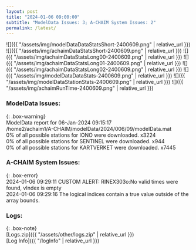 ```yaml
---
layout: post
title: "2024-01-06 09:00:00"
subtitle: "ModelData Issues: 3; A-CHAIM System Issues: 2"
permalink: /latest/
---
```


![]({{ "/assets/img/modelDataDataStatsShort-2400609.png" | relative_url }})
![]({{ "/assets/img/achaimDataStatsShort-2400609.png" | relative_url }})
![]({{ "/assets/img/achaimDataStatsLong00-2400609.png" | relative_url }})
![]({{ "/assets/img/achaimDataStatsLong01-2400609.png" | relative_url }})
![]({{ "/assets/img/achaimDataStatsLong02-2400609.png" | relative_url }})
![]({{ "/assets/img/modelDataDataStats-2400609.png" | relative_url }})
![]({{ "/assets/img/modelDataStationStats-2400609.png" | relative_url }})
![]({{ "/assets/img/achaimRunTime-2400609.png" | relative_url }})


### ModelData Issues:  
  
{: .box-warning}  
 ModelData report for 06-Jan-2024 09:15:17   
 /home2/achaim1/A-CHAIM/modelData/2024/006/09/modelData.mat   
 0% of all possible stations for IONO were downloaded. x3224   
 0% of all possible stations for SENTINEL were downloaded. x944   
 0% of all possible stations for KARTVERKET were downloaded. x7445   
  
### A-CHAIM System Issues:  
  
{: .box-error}  
2024-01-06 09:29:11 CUSTOM ALERT: RINEX303o:No valid times were found, vIndex is empty  
2024-01-06 09:29:16 The logical indices contain a true value outside of the array bounds.  

### Logs:  
  
{: .box-note}  
[Logs.zip]({{ "/assets/other/logs.zip" | relative_url }})  
[Log Info]({{ "/logInfo" | relative_url }})  
